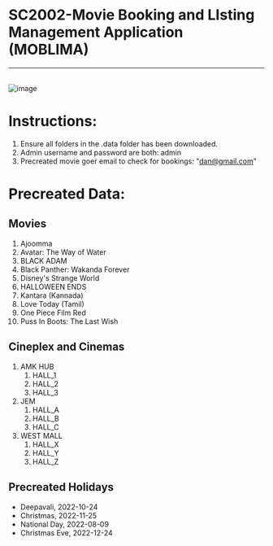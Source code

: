 
# SC2002-Movie Booking and LIsting Management Application (MOBLIMA)
-------------------------------------------------------------------
\
![image](https://user-images.githubusercontent.com/39144132/201506237-9969ecf8-a752-41c1-bad4-68fa3fa79642.png)

# Instructions:
1) Ensure all folders in the .data folder has been downloaded.
2) Admin username and password are both: admin
3) Precreated movie goer email to check for bookings: "dan@gmail.com"


# Precreated Data:
## Movies
1) Ajoomma
2) Avatar: The Way of Water
3) BLACK ADAM
4) Black Panther: Wakanda Forever
5) Disney's Strange World
6) HALLOWEEN ENDS
7) Kantara (Kannada)
8) Love Today (Tamil)
9) One Piece Film Red
10) Puss In Boots: The Last Wish

## Cineplex and Cinemas
1) AMK HUB
    1) HALL_1
    2) HALL_2
    3) HALL_3
2) JEM
    1) HALL_A
    2) HALL_B
    3) HALL_C
3) WEST MALL
    1) HALL_X
    2) HALL_Y
    3) HALL_Z

## Precreated Holidays
- Deepavali, 2022-10-24
- Christmas, 2022-11-25
- National Day, 2022-08-09
- Christmas Eve, 2022-12-24